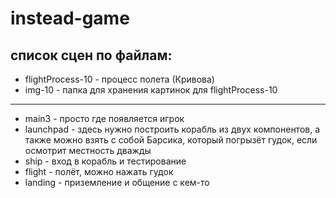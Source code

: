 # instead-game
## список сцен по файлам:
- flightProcess-10 - процесс полета (Кривова)
- img-10 - папка для хранения картинок для flightProcess-10
- --------------------------------------------
- main3 - просто где появляется игрок
- launchpad - здесь нужно построить корабль из двух компонентов, а также можно взять с собой Барсика, который погрызёт гудок, если осмотрит местность дважды
- ship - вход в корабль и тестирование
- flight - полёт, можно нажать гудок
- landing - приземление и общение с кем-то
